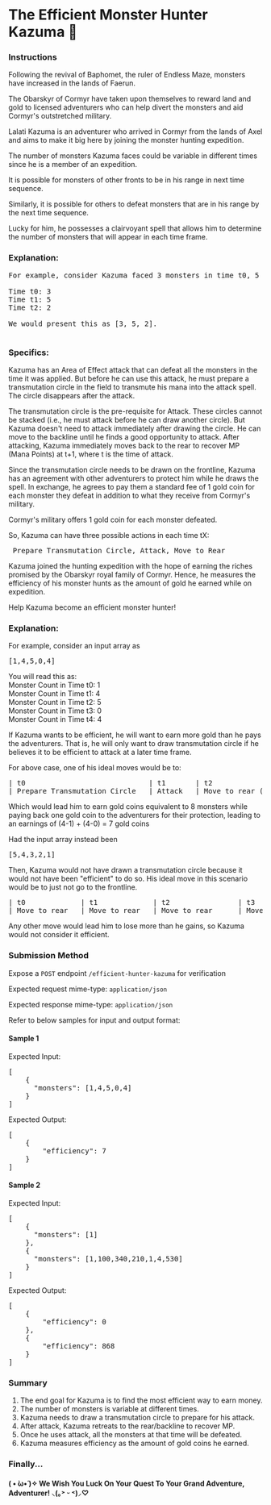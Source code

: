 # The Efficient Monster Hunter Kazuma 👾

### Instructions

Following the revival of Baphomet, the ruler of Endless Maze, monsters have increased in the lands of Faerun.

The Obarskyr of Cormyr have taken upon themselves to reward land and gold to licensed adventurers who can help divert the monsters and aid Cormyr's outstretched military.

Lalati Kazuma is an adventurer who arrived in Cormyr from the lands of Axel and aims to make it big here by joining the monster hunting expedition.

The number of monsters Kazuma faces could be variable in different times since he is a member of an expedition.

It is possible for monsters of other fronts to be in his range in next time sequence.

Similarly, it is possible for others to defeat monsters that are in his range by the next time sequence.

Lucky for him, he possesses a clairvoyant spell that allows him to determine the number of monsters that will appear in each time frame.

### Explanation:
<pre>
For example, consider Kazuma faced 3 monsters in time t0, 5 monsters in time t1, and 2 monsters in time t2.

Time t0: 3
Time t1: 5
Time t2: 2

We would present this as [3, 5, 2].

</pre>

### Specifics: 

Kazuma has an Area of Effect attack that can defeat all the monsters in the time it was applied. But before he can use this attack, he must prepare a transmutation circle in the field to transmute his mana into the attack spell. The circle disappears after the attack. 

The transmutation circle is the pre-requisite for Attack. These circles cannot be stacked (i.e., he must attack before he can draw another circle). But Kazuma doesn't need to attack immediately after drawing the circle. He can move to the backline until he finds a good opportunity to attack. After attacking, Kazuma immediately moves back to the rear to recover MP (Mana Points) at t+1, where t is the time of attack. 

Since the transmutation circle needs to be drawn on the frontline, Kazuma has an agreement with other adventurers to protect him while he draws the spell. In exchange, he agrees to pay them a standard fee of 1 gold coin for each monster they defeat in addition to what they receive from Cormyr's military.

Cormyr's military offers 1 gold coin for each monster defeated.

So, Kazuma can have three possible actions in each time tX: 

<pre> Prepare Transmutation Circle, Attack, Move to Rear </pre>

Kazuma joined the hunting expedition with the hope of earning the riches promised by the Obarskyr royal family of Cormyr. Hence, he measures the efficiency of his monster hunts as the amount of gold he earned while on expedition.

Help Kazuma become an efficient monster hunter!

### Explanation:

For example, consider an input array as 
<pre>
[1,4,5,0,4]
</pre>

You will read this as: <br />
Monster Count in Time t0: 1 <br />
Monster Count in Time t1: 4 <br />
Monster Count in Time t2: 5 <br />
Monster Count in Time t3: 0 <br />
Monster Count in Time t4: 4 <br />

If Kazuma wants to be efficient, he will want to earn more gold than he pays the adventurers. That is, he will only want to draw transmutation circle if he believes it to be efficient to attack at a later time frame.

For above case, one of his ideal moves would be to:
<pre>
| t0                             | t1       | t2                           | t3                             | t4     |
| Prepare Transmutation Circle   | Attack   | Move to rear (Cooldown)      | Prepare Transmutation Circle   | Attack |
</pre>

Which would lead him to earn gold coins equivalent to 8 monsters while paying back one gold coin to the adventurers for their protection, leading to an earnings of (4-1) + (4-0) = 7 gold coins


Had the input array instead been
<pre>
[5,4,3,2,1]
</pre>

Then, Kazuma would not have drawn a transmutation circle because it would not have been "efficient" to do so. His ideal move in this scenario would be to just not go to the frontline.

<pre>
| t0             | t1             | t2                | t3            | t4           |
| Move to rear   | Move to rear   | Move to rear      | Move to rear  | Move to rear |
</pre>

Any other move would lead him to lose more than he gains, so Kazuma would not consider it efficient.

### Submission Method

Expose a `POST` endpoint `/efficient-hunter-kazuma` for verification

Expected request mime-type: `application/json`

Expected response mime-type: `application/json`

Refer to below samples for input and output format:

#### Sample 1

Expected Input:

<pre>
[
    {
      "monsters": [1,4,5,0,4]
    }
]
</pre>

Expected Output:

<pre>
[
    {
        "efficiency": 7
    }
]
</pre>

#### Sample 2

Expected Input:

<pre>
[
    {
      "monsters": [1]
    },
    {
      "monsters": [1,100,340,210,1,4,530]
    }
]
</pre>

Expected Output:

<pre>
[
    {
        "efficiency": 0
    },
    {
        "efficiency": 868
    }
]
</pre>

### Summary 

1. The end goal for Kazuma is to find the most efficient way to earn money. 
2. The number of monsters is variable at different times. 
3. Kazuma needs to draw a transmutation circle to prepare for his attack. 
4. After attack, Kazuma retreats to the rear/backline to recover MP. 
5. Once he uses attack, all the monsters at that time will be defeated. 
6. Kazuma measures efficiency as the amount of gold coins he earned.

### Finally...

####          ( • ̀ω•́ )✧ We Wish You Luck On Your Quest To Your Grand Adventure, Adventurer! ⸜(｡˃ ᵕ ˂)⸝♡ 
